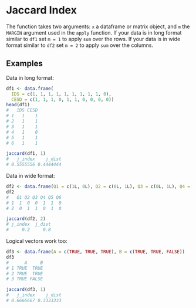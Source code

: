 # Jaccard Index

The function takes two arguments: `x` a dataframe or matrix object, and `m` the `MARGIN` argument used in the `apply` function. If your data is in long format similar to `df1` set `m = 1` to apply `sum` over the rows. If your data is in wide format similar to  `df2` set `m = 2` to apply `sum` over the columns. 

## Examples

Data in long format: 

```r
df1 <- data.frame(
  IDS = c(1, 1, 1, 1, 1, 1, 1, 1, 1, 0), 
  CESD = c(1, 1, 1, 0, 1, 1, 0, 0, 0, 0))
head(df1)
#   IDS CESD
# 1   1    1
# 2   1    1
# 3   1    1
# 4   1    0
# 5   1    1
# 6   1    1

jaccard(df1, 1)
#   j_index    j_dist 
# 0.5555556 0.4444444 
```

Data in wide format: 

```r
df2 <- data.frame(Q1 = c(1L, 0L), Q2 = c(0L, 1L), Q3 = c(0L, 1L), Q4 = c(1L, 0L), Q5 = c(1L, 1L), Q6 = c(0L, 0L))
df2
#   Q1 Q2 Q3 Q4 Q5 Q6
# 1  1  0  0  1  1  0
# 2  0  1  1  0  1  0

jaccard(df2, 2)
# j_index  j_dist 
#     0.2     0.8 
```

Logical vectors work too: 

```r
df3 <- data.frame(A = c(TRUE, TRUE, TRUE), B = c(TRUE, TRUE, FALSE))
df3
#      A     B
# 1 TRUE  TRUE
# 2 TRUE  TRUE
# 3 TRUE FALSE

jaccard(df3, 1)
#   j_index    j_dist 
# 0.6666667 0.3333333 
```
